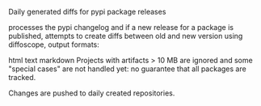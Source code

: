 Daily generated diffs for pypi package releases

processes the pypi changelog and if a new release for a package is published, attempts to create diffs between old and new version using diffoscope, output formats:

html text markdown Projects with artifacts > 10 MB are ignored and some "special cases" are not handled yet: no guarantee that all packages are tracked.

Changes are pushed to daily created repositories.
